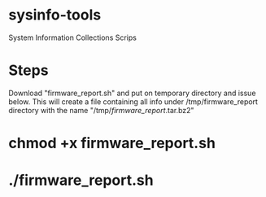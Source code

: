 # sysinfo-tools
System Information Collections Scrips

# Steps
Download "firmware_report.sh" and put on temporary directory and issue below.
This will create a file containing all info under /tmp/firmware_report directory with the name "/tmp/<hostname>_firmware_report_<date>.tar.bz2"
# chmod +x firmware_report.sh
# ./firmware_report.sh

